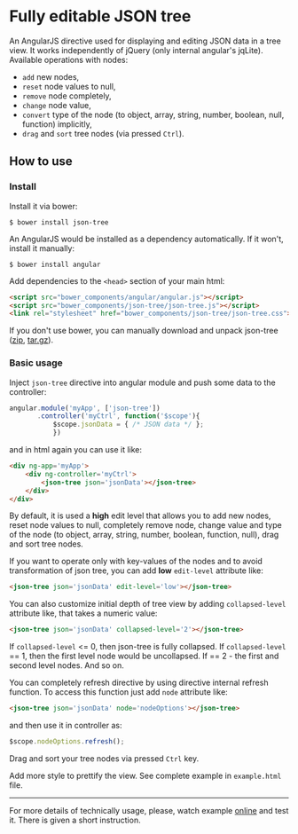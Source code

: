 # Fully editable JSON tree

An AngularJS directive used for displaying and editing JSON data in a tree view. It works independently of jQuery (only internal angular's jqLite).
Available operations with nodes:

* `add` new nodes,
* `reset` node values to null,
* `remove` node completely,
* `change` node value,
* `convert` type of the node (to object, array, string, number, boolean, null, function) implicitly,
* `drag` and `sort` tree nodes (via pressed `Ctrl`).

## How to use

### Install

Install it via bower:

    $ bower install json-tree

An AngularJS would be installed as a dependency automatically. If it won't, install it manually:

    $ bower install angular

Add dependencies to the `<head>` section of your main html:
```html
<script src="bower_components/angular/angular.js"></script>
<script src="bower_components/json-tree/json-tree.js"></script>
<link rel="stylesheet" href="bower_components/json-tree/json-tree.css">
```

If you don't use bower, you can manually download and unpack json-tree ([zip](https://github.com/krispo/json-tree/archive/v0.0.1.zip), [tar.gz](https://github.com/krispo/json-tree/archive/v0.0.1.tar.gz)).

### Basic usage

Inject `json-tree` directive into angular module and push some data to the controller:
```javascript
angular.module('myApp', ['json-tree'])
       .controller('myCtrl', function('$scope'){
           $scope.jsonData = { /* JSON data */ };
           })
```

and in html again you can use it like:
```html
<div ng-app='myApp'>
    <div ng-controller='myCtrl'>
        <json-tree json='jsonData'></json-tree>
    </div>
</div>
```

By default, it is used a **high** edit level that allows you to add new nodes,
reset node values to null, completely remove node, change value and type of the node (to object, array, string, number, boolean, function, null),
drag and sort tree nodes.

If you want to operate only with key-values of the nodes and to avoid transformation of json tree, you can add **low** `edit-level` attribute like:
```html
<json-tree json='jsonData' edit-level='low'></json-tree>
```

You can also customize initial depth of tree view by adding `collapsed-level` attribute like, that takes a numeric value:
```html
<json-tree json='jsonData' collapsed-level='2'></json-tree>
```
If `collapsed-level` <= 0, then json-tree is fully collapsed. If `collapsed-level` == 1, then the first level node would be uncollapsed.
If == 2 - the first and second level nodes. And so on.

You can completely refresh directive by using directive internal refresh function. To access this function just add `node` attribute like:
```html
<json-tree json='jsonData' node='nodeOptions'></json-tree>
```
and then use it in controller as:
```javascript
$scope.nodeOptions.refresh();
```

Drag and sort your tree nodes via pressed `Ctrl` key.

Add more style to prettify the view. See complete example in `example.html` file.

---
For more details of technically usage, please, watch example [online](https://rawgithub.com/krispo/json-tree/master/example.html) and test it.
There is given a short instruction.